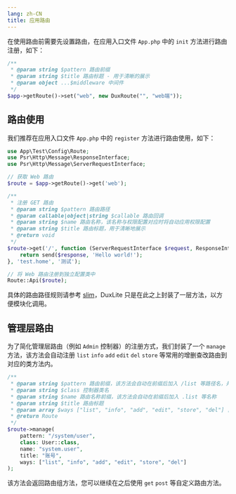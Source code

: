 ```yaml
---
lang: zh-CN
title: 应用路由
---
```


在使用路由前需要先设置路由，在应用入口文件 `App.php` 中的 `init` 方法进行路由注册，如下：

```php
/**
 * @param string $pattern 路由前缀
 * @param string $title 路由标题 - 用于清晰的展示
 * @param object ...$middleware 中间件
 */
$app->getRoute()->set("web", new DuxRoute("", "web端"));
```


## 路由使用

我们推荐在应用入口文件 `App.php` 中的 `register` 方法进行路由使用，如下：

```php
use App\Test\Config\Route;
use Psr\Http\Message\ResponseInterface;
use Psr\Http\Message\ServerRequestInterface;

// 获取 Web 路由
$route = $app->getRoute()->get('web');

/**
 * 注册 GET 路由
 * @param string $pattern 路由路径
 * @param callable|object|string $callable 路由回调
 * @param string $name 路由名称，该名称与权限配置对应时将自动应用权限配置
 * @param string $title 路由标题，用于清晰地展示
 * @return void
 */
$route->get('/', function (ServerRequestInterface $request, ResponseInterface $response, array $args): ResponseInterface {
    return send($response, 'Hello world!');
}, 'test.home', '测试');

// 将 Web 路由注册到独立配置类中
Route::Api($route);
```

具体的路由路径规则请参考 [slim](https://www.slimframework.com/docs/v4/objects/routing.html)，DuxLite 只是在此之上封装了一层方法，以方便模块化调用。

## 管理层路由

为了简化管理层路由（例如 `Admin` 控制器）的注册方式，我们封装了一个 `manage` 方法，该方法会自动注册 `list` `info` `add` `edit` `del` `store` 等常用的增删查改路由到对应的类方法内。

```php
/**
 * @param string $pattern 路由前缀，该方法会自动在前缀后加入 /list 等路径名，并符合 RESTful 规范
 * @param string $class 控制器类名
 * @param string $name 路由名称前缀，该方法会自动在前缀后加入 .list 等名称
 * @param string $title 路由标题
 * @param array $ways ["list", "info", "add", "edit", "store", "del"] 自定义可用的路由与方法
 * @return Route
 */
$route->manage(
    pattern: "/system/user",
    class: User::class,
    name: "system.user",
    title: "账号",
    ways: ["list", "info", "add", "edit", "store", "del"]
);
```

该方法会返回路由组方法，您可以继续在之后使用 `get` `post` 等自定义路由方法。
